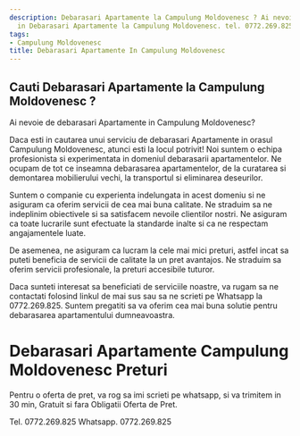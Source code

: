 ```yaml
---
description: Debarasari Apartamente la Campulung Moldovenesc ? Ai nevoie de un profesionist
  in Debarasari Apartamente la Campulung Moldovenesc. tel. 0772.269.825
tags:
- Campulung Moldovenesc
title: Debarasari Apartamente In Campulung Moldovenesc
---
```



## Cauti Debarasari Apartamente la Campulung Moldovenesc ?

Ai nevoie de debarasari Apartamente in Campulung Moldovenesc?

Daca esti in cautarea unui serviciu de debarasari Apartamente in orasul Campulung Moldovenesc, atunci esti la locul potrivit! Noi suntem o echipa profesionista si experimentata in domeniul debarasarii apartamentelor. Ne ocupam de tot ce inseamna debarasarea apartamentelor, de la curatarea si demontarea mobilierului vechi, la transportul si eliminarea deseurilor.

Suntem o companie cu experienta indelungata in acest domeniu si ne asiguram ca oferim servicii de cea mai buna calitate. Ne straduim sa ne indeplinim obiectivele si sa satisfacem nevoile clientilor nostri. Ne asiguram ca toate lucrarile sunt efectuate la standarde inalte si ca ne respectam angajamentele luate.

De asemenea, ne asiguram ca lucram la cele mai mici preturi, astfel incat sa puteti beneficia de servicii de calitate la un pret avantajos. Ne straduim sa oferim servicii profesionale, la preturi accesibile tuturor.

Daca sunteti interesat sa beneficiati de serviciile noastre, va rugam sa ne contactati folosind linkul de mai sus sau sa ne scrieti pe Whatsapp la 0772.269.825. Suntem pregatiti sa va oferim cea mai buna solutie pentru debarasarea apartamentului dumneavoastra.

# Debarasari Apartamente Campulung Moldovenesc Preturi
Pentru o oferta de pret, va rog sa imi scrieti pe whatsapp, si va trimitem in 30 min, Gratuit si fara Obligatii Oferta de Pret.

Tel. 0772.269.825
Whatsapp. 0772.269.825